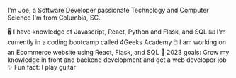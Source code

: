 I'm Joe, a Software Developer passionate Technology and Computer Science
I'm from Columbia, SC.

🖥️ I have knowledge of Javascript, React, Python and Flask, and SQL
⌨️ I'm currently in a coding bootcamp called 4Geeks Academy
🖱️ I am working on an Ecommerce website using React, Flask, and SQL
🎯 2023 goals: Grow my knowledge in front and backend development and get a web developer job
✨ Fun fact: I play guitar
